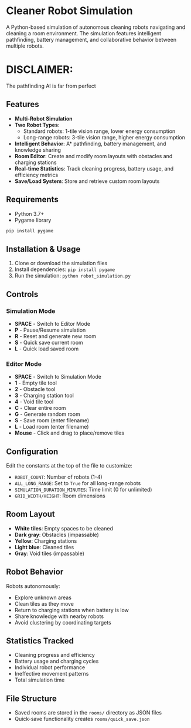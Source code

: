 # Cleaner Robot Simulation

A Python-based simulation of autonomous cleaning robots navigating and cleaning a room environment. The simulation features intelligent pathfinding, battery management, and collaborative behavior between multiple robots.

# DISCLAIMER: 
The pathfinding AI is far from perfect

## Features

- **Multi-Robot Simulation**
- **Two Robot Types**:
  - Standard robots: 1-tile vision range, lower energy consumption
  - Long-range robots: 3-tile vision range, higher energy consumption
- **Intelligent Behavior**: A* pathfinding, battery management, and knowledge sharing
- **Room Editor**: Create and modify room layouts with obstacles and charging stations
- **Real-time Statistics**: Track cleaning progress, battery usage, and efficiency metrics
- **Save/Load System**: Store and retrieve custom room layouts

## Requirements

- Python 3.7+
- Pygame library

```bash
pip install pygame
```

## Installation & Usage

1. Clone or download the simulation files
2. Install dependencies: `pip install pygame`
3. Run the simulation: `python robot_simulation.py`

## Controls

### Simulation Mode
- **SPACE** - Switch to Editor Mode
- **P** - Pause/Resume simulation
- **R** - Reset and generate new room
- **S** - Quick save current room
- **L** - Quick load saved room

### Editor Mode
- **SPACE** - Switch to Simulation Mode
- **1** - Empty tile tool
- **2** - Obstacle tool
- **3** - Charging station tool
- **4** - Void tile tool
- **C** - Clear entire room
- **G** - Generate random room
- **S** - Save room (enter filename)
- **L** - Load room (enter filename)
- **Mouse** - Click and drag to place/remove tiles

## Configuration

Edit the constants at the top of the file to customize:

- `ROBOT_COUNT`: Number of robots (1-4)
- `ALL_LONG_RANGE`: Set to `True` for all long-range robots
- `SIMULATION_DURATION_MINUTES`: Time limit (0 for unlimited)
- `GRID_WIDTH/HEIGHT`: Room dimensions

## Room Layout

- **White tiles**: Empty spaces to be cleaned
- **Dark gray**: Obstacles (impassable)
- **Yellow**: Charging stations
- **Light blue**: Cleaned tiles
- **Gray**: Void tiles (impassable)

## Robot Behavior

Robots autonomously:
- Explore unknown areas 
- Clean tiles as they move
- Return to charging stations when battery is low
- Share knowledge with nearby robots
- Avoid clustering by coordinating targets

## Statistics Tracked

- Cleaning progress and efficiency
- Battery usage and charging cycles
- Individual robot performance
- Ineffective movement patterns
- Total simulation time

## File Structure

- Saved rooms are stored in the `rooms/` directory as JSON files
- Quick-save functionality creates `rooms/quick_save.json`
